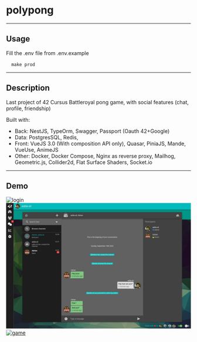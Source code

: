 # polypong
---

## Usage

Fill the .env file from .env.example
```
  make prod
```
---

## Description
Last project of 42 Cursus
Battleroyal pong game, with social features (chat, profile, friendship)

Built with:
  - Back: NestJS, TypeOrm, Swagger, Passport (Oauth 42+Google)
  - Data: PostgresSQL, Redis,
  - Front: VueJS 3.0 (With composition API only), Quasar, PiniaJS, Mande, VueUse, AnimeJS
  - Other: Docker, Docker Compose, Nginx as reverse proxy, Mailhog, Geometric.js, Collider2d, Flat Surface Shaders, Socket.io

---
## Demo
![login](./polypong_login.gif)
![inbox](./polypong_inbox.png)
[![game](./polypong_game.gif)](./example_game.mp4)
